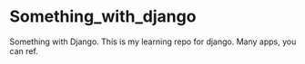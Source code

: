 # Something_with_django
Something with Django. This is my learning repo for django. Many apps, you can ref.
